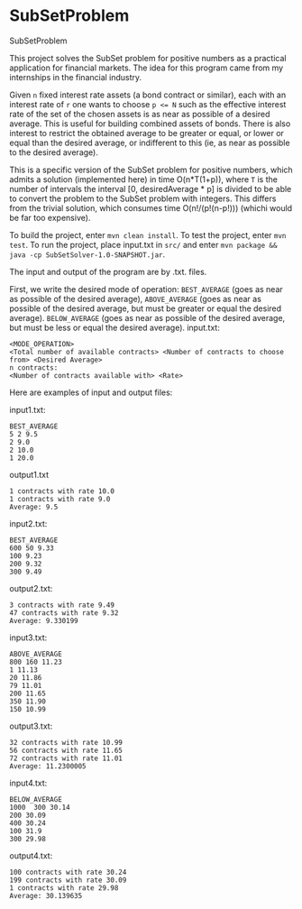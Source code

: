 # SubSetProblem
SubSetProblem

This project solves the SubSet problem for positive numbers as a practical application for financial markets.
The idea for this program came from my internships in the financial industry.

Given `n` fixed interest rate assets (a bond contract or similar), each with an interest rate of `r` one wants to choose `p <= N` such as the effective interest rate of the set of the chosen assets is
as near as possible of a desired average. This is useful for building combined assets of bonds. There is also interest to restrict the obtained average to be greater or equal, or lower or equal than the desired average,
or indifferent to this (ie, as near as possible to the desired average).

This is a specific version of the SubSet problem for positive numbers, which admits a solution (implemented here) in time O(n*T(1+p)), where `T` is the number of intervals the interval [0, desiredAverage * p] is divided to be able to convert the problem to the SubSet problem with integers.
This differs from the trivial solution, which consumes time O(n!/(p!(n-p!))) (whichi would be far too expensive).

To build the project, enter `mvn clean install`.
To test the project, enter `mvn test`.
To run the project, place input.txt in `src/` and enter `mvn package && java -cp SubSetSolver-1.0-SNAPSHOT.jar`.

The input and output of the program are by .txt. files.

First, we write the desired mode of operation: `BEST_AVERAGE` (goes as near as possible of the desired average),
                                               `ABOVE_AVERAGE` (goes as near as possible of the desired average, but must be greater or equal the desired average).
                                               `BELOW_AVERAGE` (goes as near as possible of the desired average, but must be less or equal the desired average).
input.txt:
```
<MODE_OPERATION>
<Total number of available contracts> <Number of contracts to choose from> <Desired Average>
n contracts:
<Number of contracts available with> <Rate>
```
Here are examples of input and output files:

input1.txt:
```
BEST_AVERAGE
5 2 9.5
2 9.0
2 10.0
1 20.0
```

output1.txt
```
1 contracts with rate 10.0
1 contracts with rate 9.0
Average: 9.5
```

input2.txt:
```
BEST_AVERAGE
600 50 9.33
100 9.23
200 9.32
300 9.49
```

output2.txt:
```
3 contracts with rate 9.49
47 contracts with rate 9.32
Average: 9.330199
```

input3.txt:
```
ABOVE_AVERAGE
800 160 11.23
1 11.13
20 11.86
79 11.01
200 11.65
350 11.90
150 10.99
```

output3.txt:
```
32 contracts with rate 10.99
56 contracts with rate 11.65
72 contracts with rate 11.01
Average: 11.2300005
```

input4.txt:
```
BELOW_AVERAGE
1000  300 30.14
200 30.09
400 30.24
100 31.9
300 29.98
```
output4.txt:
```
100 contracts with rate 30.24
199 contracts with rate 30.09
1 contracts with rate 29.98
Average: 30.139635
```



